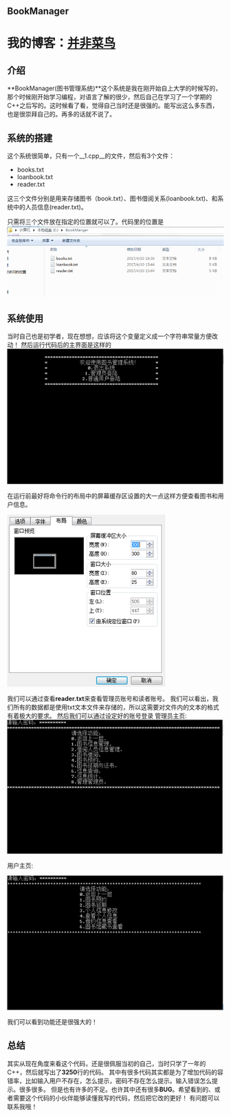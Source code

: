 BookManager
-----	

我的博客：[并非菜鸟](https://songyaxu.github.io)
=====
## 介绍
	
**BookManager(图书管理系统)**这个系统是我在刚开始自上大学的时候写的，那个时候刚开始学习编程，对语言了解的很少，然后自己在学习了一个学期的C++之后写的。这时候看了看，觉得自己当时还是很强的。能写出这么多东西，也是很崇拜自己的。再多的话就不说了。

## 系统的搭建

这个系统很简单，只有一个__1.cpp__的文件，然后有3个文件：

+ books.txt
+ loanbook.txt
+ reader.txt

这三个文件分别是用来存储图书（book.txt）、图书借阅关系(loanbook.txt)、和系统中的人员信息(reader.txt)。

只需将三个文件放在指定的位置就可以了。代码里的位置是
![location](location.PNG)
## 系统使用
当时自己也是初学者，现在想想，应该将这个变量定义成一个字符串常量方便改动！
然后运行代码后的主界面是这样的
![index](index.PNG)

在运行前最好将命令行的布局中的屏幕缓存区设置的大一点这样方便查看图书和用户信息。

![settings](settings.png)

我们可以通过查看**reader.txt**来查看管理员账号和读者账号。
我们可以看出，我们所有的数据都是使用txt文本文件来存储的，所以这需要对文件内的文本的格式有着极大的要求。
然后我们可以通过设定好的账号登录
管理员主页:
![admin](admin.PNG)

用户主页:

![user](user.PNG)

我们可以看到功能还是很强大的！
## 总结
其实从现在角度来看这个代码，还是很佩服当初的自己，当时只学了一年的C++，然后就写出了**3250**行的代码。
其中有很多代码其实都是为了增加代码的容错率，比如输入用户不存在，怎么提示，密码不存在怎么提示。输入错误怎么提示。很多很多。
但是也有许多的不足。也许其中还有很多**BUG**。希望看到的、或者需要这个代码的小伙伴能够读懂我写的代码，然后把它改的更好！
有问题可以联系我哦！